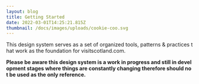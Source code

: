 ```yaml
---
layout: blog
title: Getting Started
date: 2022-03-01T14:25:21.815Z
thumbnail: /docs/images/uploads/cookie-coo.svg
---
```

This design system serves as a set of organized tools, patterns &#38; practices that work as the foundation for visitscotland.com.

**Please be aware this design system is a work in progress and still in development stages where things are constantly changing therefore should not be used as the only reference.**